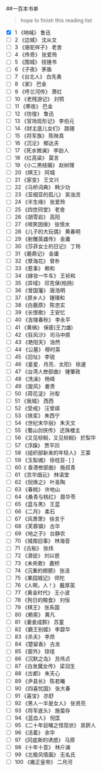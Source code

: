 ##一百本书单

> hope to finish this reading list


- [x] 1 《呐喊》 鲁迅
- [ ] 2 《边城》 沈从文
- [ ] 3 《骆驼祥子》 老舍
- [ ] 4 《传奇》 张爱玲
- [ ] 5 《围城》 钱锺书
- [ ] 6 《子夜》 茅盾
- [ ] 7 《台北人》 白先勇
- [ ] 8 《家》 巴金
- [ ] 9 《呼兰河传》 萧红
- [ ] 10 《老残游记》 刘鹗
- [ ] 11 《寒夜》 巴金
- [ ] 12 《彷徨》 鲁迅
- [ ] 13 《官场现形记》 李伯元
- [ ] 14 《财主底儿女们》 路翎
- [ ] 15 《将军族》 陈映真
- [ ] 16 《沉沦》 郁达夫
- [ ] 17 《死水微澜》 李劼人
- [ ] 18 《红高粱》 莫言
- [ ] 19 《小二黑结婚》 赵树理
- [ ] 20 《棋王》 阿城
- [ ] 21 《家变》 王文兴
- [ ] 22 《马桥词典》 韩少功
- [ ] 23 《亚细亚的孤儿》 吴浊流
- [ ] 24 《半生缘》 张爱玲
- [ ] 25 《四世同堂》 老舍
- [ ] 26 《胡雪岩》 高阳
- [ ] 27 《啼笑因缘》 张恨水
- [ ] 28 《儿子的大玩偶》 黄春明
- [ ] 29 《射雕英雄传》 金庸
- [ ] 30 《莎菲女士的日记》 丁玲
- [ ] 31 《鹿鼎记》 金庸
- [ ] 32 《孽海花》 曾朴
- [ ] 33 《惹事》 赖和
- [ ] 34 《嫁妆一牛车》 王祯和
- [ ] 35 《异域》 邓克保(柏扬)
- [ ] 36 《曾国藩》 唐浩明
- [ ] 37 《原乡人》 锺理和
- [ ] 38 《白鹿原》 陈忠实
- [ ] 39 《长恨歌》 王安忆
- [ ] 40 《吉陵春秋》 李永平
- [ ] 41 《黄祸》 保密(王力雄)
- [ ] 42 《狂风沙》 司马中原
- [ ] 43 《艳阳天》 浩然
- [ ] 44 《公墓》 穆时英
- [ ] 45 《旧址》 李锐
- [ ] 46 《星星．月亮．太阳》 徐速
- [ ] 47 《台湾人叁部曲》 锺肇政
- [ ] 48 《洗澡》 杨绛
- [ ] 49 《旋风》 姜贵
- [ ] 50 《荷花淀》 孙犁
- [ ] 51 《我城》 西西
- [ ] 52 《受戒》 汪曾祺
- [ ] 53 《铁浆》 朱西宁
- [ ] 54 《世纪末华丽》 朱天文
- [ ] 55 《蜀山剑侠传》 还珠楼主
- [ ] 56 《又见棕榈，又见棕榈》 於梨华
- [ ] 57 《浮躁》 贾平凹
- [ ] 58 《组织部新来的年轻人》 王蒙
- [ ] 59 《玉梨魂》 徐枕亚- [ ]
- [ ] 60《 香港叁部曲》 施叔青
- [ ] 61 《京华烟云》 林语堂
- [ ] 62 《倪焕之》 叶圣陶
- [ ] 63 《春桃》 许地山
- [ ] 64 《桑青与桃红》 聂华苓
- [ ] 65 《蓝与黑》 王蓝
- [ ] 66 《二月》 柔石
- [ ] 67 《风萧萧》 徐言于
- [ ] 68 《芙蓉镇》 古华
- [ ] 69 《地之子》 台静农
- [ ] 70 《城南旧事》 林海音
- [ ] 71 《古船》 张炜
- [ ] 72 《酒徒》 刘以鬯
- [ ] 73 《未央歌》 鹿桥
- [ ] 74 《沉重的翅膀》 张洁
- [ ] 75 《果园城记》 师陀
- [ ] 76 《人啊，人！》 戴厚英
- [ ] 77 《黄金时代》 王小波
- [ ] 78 《狗日的粮食》 刘恒
- [ ] 79 《棋王》 张系国
- [ ] 80 《赖索》 黄凡
- [ ] 81 《妻妾成群》 苏童
- [ ] 82 《霸王别姬》 李碧华
- [ ] 83 《杀夫》 李昂
- [ ] 84 《楚留香》 古龙
- [ ] 85 《窗外》 琼瑶
- [ ] 86 《沉默之岛》 苏伟贞
- [ ] 87 《白发魔女传》 梁羽生
- [ ] 88 《古都》 朱天心
- [ ] 89 《尹县长》 陈若曦
- [ ] 90 《四喜忧国》 张大春
- [ ] 91 《喜宝》 亦舒
- [ ] 92 《男人一半是女人》 张贤亮
- [ ] 93 《将军底头》 施蛰存
- [ ] 94 《蓝血人》 倪匡
- [ ] 95 《二十年目睹之怪现状》 吴趼人
- [ ] 96 《活着》 余华
- [ ] 97 《冈底斯的诱惑》 马原
- [ ] 98 《十年十意》 林斤澜
- [ ] 99 《北极风情画》 无名氏
- [ ] 100 《雍正皇帝》 二月河
